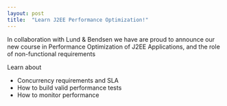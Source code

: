 ```yaml
---
layout: post
title:  "Learn J2EE Performance Optimization!"
---
```


In collaboration with Lund & Bendsen we have are proud to announce our new course in
Performance Optimization of J2EE Applications, and the role of non-functional requirements

Learn about

* Concurrency requirements and SLA
* How to build valid performance tests
* How to monitor performance